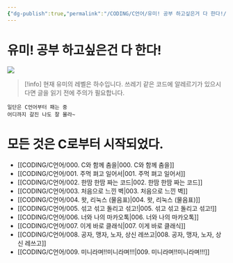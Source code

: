 ```yaml
---
{"dg-publish":true,"permalink":"/CODING/C언어/유미! 공부 하고싶은거 다 한다!/","tags":["gardenEntry"],"noteIcon":"2"}
---
```



# 유미! 공부 하고싶은건 다 한다!

<img src= "https://cdnimage.ebn.co.kr/news/201402/04_659597_1.jpg">

>[!info] 현재 유미의 레벨은 하수입니다.
>쓰레기 같은 코드에 알레르기가 있으시다면
>글을 읽기 전에 주의가 필요합니다.
	
	일단은 C언어부터 패는 중
	어디까지 갈진 나도 잘 몰라~

# 모든 것은 C로부터 시작되었다.
- [[CODING/C언어/000. C와 함께 춤을\|000. C와 함께 춤을]]
- [[CODING/C언어/001. 주먹 펴고 일어서\|001. 주먹 펴고 일어서]]
- [[CODING/C언어/002. 한땀 한땀 짜는 코드\|002. 한땀 한땀 짜는 코드]]
- [[CODING/C언어/003. 처음으로 느낀 벽\|003. 처음으로 느낀 벽]]
- [[CODING/C언어/004. 왓, 리눅스 (물음표)\|004. 왓, 리눅스 (물음표)]]
- [[CODING/C언어/005. 섞고 섞고 돌리고 섞고!\|005. 섞고 섞고 돌리고 섞고!]]
- [[CODING/C언어/006. 너와 나의 마카오톡\|006. 너와 나의 마카오톡]]
- [[CODING/C언어/007. 이게 바로 클래식\|007. 이게 바로 클래식]]
- [[CODING/C언어/008. 공자, 맹자, 노자, 상신 레쓰고\|008. 공자, 맹자, 노자, 상신 레쓰고]]
- [[CODING/C언어/009. 미니라며!!미니라며!!!\|009. 미니라며!!미니라며!!!]]